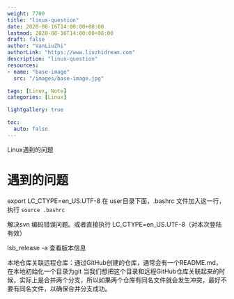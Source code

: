 ```yaml
---
weight: 7700
title: "linux-question"
date: 2020-08-16T14:00:00+08:00
lastmod: 2020-08-16T14:00:00+08:00
draft: false
author: "VanLiuZhi"
authorLink: "https://www.liuzhidream.com"
description: "linux-question"
resources:
- name: "base-image"
  src: "/images/base-image.jpg"

tags: [Linux, Note]
categories: [Linux]

lightgallery: true

toc:
  auto: false
---
```


Linux遇到的问题

<!-- more -->

# 遇到的问题

export LC_CTYPE=en_US.UTF-8 在 user目录下面，.bashrc 文件加入这一行，执行 `source .bashrc`

解决svn 编码错误问题。或者直接执行 LC_CTYPE=en_US.UTF-8（对本次登陆有效）

lsb_release -a  查看版本信息

本地仓库关联远程仓库：通过GitHub创建的仓库，通常会有一个README.md，在本地初始化一个目录为git  当我们想把这个目录和远程GitHub仓库关联起来的时候，实际上是合并两个分支，所以如果两个仓库有同名文件就会发生冲突，最好不要有同名文件，以确保合并分支成功。